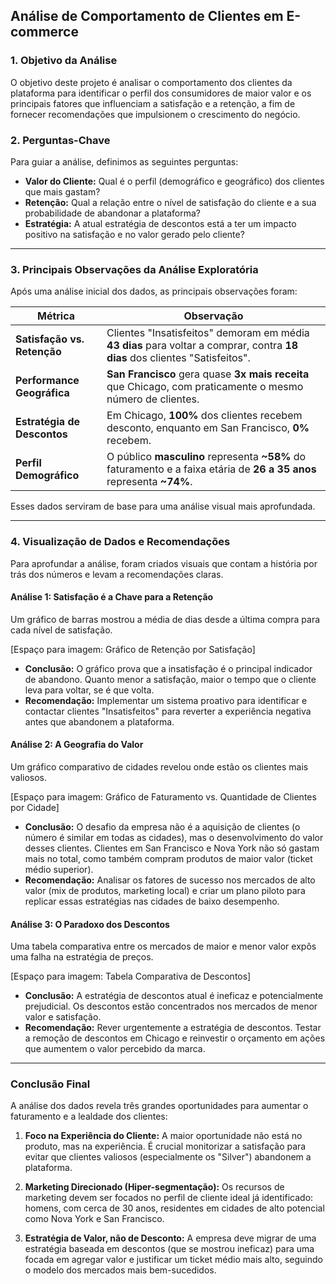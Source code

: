 ## Análise de Comportamento de Clientes em E-commerce

### 1. Objetivo da Análise
O objetivo deste projeto é analisar o comportamento dos clientes da plataforma para identificar o perfil dos consumidores de maior valor e os principais fatores que influenciam a satisfação e a retenção, a fim de fornecer recomendações que impulsionem o crescimento do negócio.

### 2. Perguntas-Chave
Para guiar a análise, definimos as seguintes perguntas:

* **Valor do Cliente:** Qual é o perfil (demográfico e geográfico) dos clientes que mais gastam?
* **Retenção:** Qual a relação entre o nível de satisfação do cliente e a sua probabilidade de abandonar a plataforma?
* **Estratégia:** A atual estratégia de descontos está a ter um impacto positivo na satisfação e no valor gerado pelo cliente?

---

### 3. Principais Observações da Análise Exploratória
Após uma análise inicial dos dados, as principais observações foram:

| Métrica | Observação |
|---|---|
| **Satisfação vs. Retenção** | Clientes "Insatisfeitos" demoram em média **43 dias** para voltar a comprar, contra **18 dias** dos clientes "Satisfeitos". |
| **Performance Geográfica** | **San Francisco** gera quase **3x mais receita** que Chicago, com praticamente o mesmo número de clientes. |
| **Estratégia de Descontos** | Em Chicago, **100%** dos clientes recebem desconto, enquanto em San Francisco, **0%** recebem. |
| **Perfil Demográfico** | O público **masculino** representa **~58%** do faturamento e a faixa etária de **26 a 35 anos** representa **~74%**. |

Esses dados serviram de base para uma análise visual mais aprofundada.

---

### 4. Visualização de Dados e Recomendações

Para aprofundar a análise, foram criados visuais que contam a história por trás dos números e levam a recomendações claras.

#### Análise 1: Satisfação é a Chave para a Retenção

Um gráfico de barras mostrou a média de dias desde a última compra para cada nível de satisfação.

[Espaço para imagem: Gráfico de Retenção por Satisfação]

* **Conclusão:** O gráfico prova que a insatisfação é o principal indicador de abandono. Quanto menor a satisfação, maior o tempo que o cliente leva para voltar, se é que volta.
* **Recomendação:** Implementar um sistema proativo para identificar e contactar clientes "Insatisfeitos" para reverter a experiência negativa antes que abandonem a plataforma.

#### Análise 2: A Geografia do Valor

Um gráfico comparativo de cidades revelou onde estão os clientes mais valiosos.

[Espaço para imagem: Gráfico de Faturamento vs. Quantidade de Clientes por Cidade]

* **Conclusão:** O desafio da empresa não é a aquisição de clientes (o número é similar em todas as cidades), mas o desenvolvimento do valor desses clientes. Clientes em San Francisco e Nova York não só gastam mais no total, como também compram produtos de maior valor (ticket médio superior).
* **Recomendação:** Analisar os fatores de sucesso nos mercados de alto valor (mix de produtos, marketing local) e criar um plano piloto para replicar essas estratégias nas cidades de baixo desempenho.

#### Análise 3: O Paradoxo dos Descontos

Uma tabela comparativa entre os mercados de maior e menor valor expôs uma falha na estratégia de preços.

[Espaço para imagem: Tabela Comparativa de Descontos]

* **Conclusão:** A estratégia de descontos atual é ineficaz e potencialmente prejudicial. Os descontos estão concentrados nos mercados de menor valor e satisfação.
* **Recomendação:** Rever urgentemente a estratégia de descontos. Testar a remoção de descontos em Chicago e reinvestir o orçamento em ações que aumentem o valor percebido da marca.

---

### Conclusão Final

A análise dos dados revela três grandes oportunidades para aumentar o faturamento e a lealdade dos clientes:

1.  **Foco na Experiência do Cliente:** A maior oportunidade não está no produto, mas na experiência. É crucial monitorizar a satisfação para evitar que clientes valiosos (especialmente os "Silver") abandonem a plataforma.

2.  **Marketing Direcionado (Hiper-segmentação):** Os recursos de marketing devem ser focados no perfil de cliente ideal já identificado: homens, com cerca de 30 anos, residentes em cidades de alto potencial como Nova York e San Francisco.

3.  **Estratégia de Valor, não de Desconto:** A empresa deve migrar de uma estratégia baseada em descontos (que se mostrou ineficaz) para uma focada em agregar valor e justificar um ticket médio mais alto, seguindo o modelo dos mercados mais bem-sucedidos.